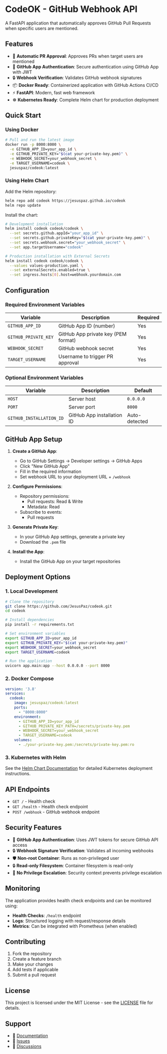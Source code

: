 # CodeOK - GitHub Webhook API

A FastAPI application that automatically approves GitHub Pull Requests when specific users are mentioned.

## Features

- 🚀 **Automatic PR Approval**: Approves PRs when target users are mentioned
- 🔐 **GitHub App Authentication**: Secure authentication using GitHub App with JWT
- 🔒 **Webhook Verification**: Validates GitHub webhook signatures
- 📦 **Docker Ready**: Containerized application with GitHub Actions CI/CD
- ⚡ **FastAPI**: Modern, fast web framework
- ☸️ **Kubernetes Ready**: Complete Helm chart for production deployment

## Quick Start

### Using Docker

```bash
# Pull and run the latest image
docker run -p 8000:8000 \
  -e GITHUB_APP_ID=your_app_id \
  -e GITHUB_PRIVATE_KEY="$(cat your-private-key.pem)" \
  -e WEBHOOK_SECRET=your_webhook_secret \
  -e TARGET_USERNAME=codeok \
  jesuspaz/codeok:latest
```

### Using Helm Chart

Add the Helm repository:

```bash
helm repo add codeok https://jesuspaz.github.io/codeok
helm repo update
```

Install the chart:

```bash
# Development installation
helm install codeok codeok/codeok \
  --set secrets.github.appId="your_app_id" \
  --set secrets.github.privateKey="$(cat your-private-key.pem)" \
  --set secrets.webhook.secret="your_webhook_secret" \
  --set app.targetUsername="codeok"

# Production installation with External Secrets
helm install codeok codeok/codeok \
  --values values-production.yaml \
  --set externalSecrets.enabled=true \
  --set ingress.hosts[0].host=webhook.yourdomain.com
```

## Configuration

### Required Environment Variables

| Variable | Description | Required |
|----------|-------------|----------|
| `GITHUB_APP_ID` | GitHub App ID (number) | Yes |
| `GITHUB_PRIVATE_KEY` | GitHub App private key (PEM format) | Yes |
| `WEBHOOK_SECRET` | GitHub webhook secret | Yes |
| `TARGET_USERNAME` | Username to trigger PR approval | Yes |

### Optional Environment Variables

| Variable | Description | Default |
|----------|-------------|---------|
| `HOST` | Server host | `0.0.0.0` |
| `PORT` | Server port | `8000` |
| `GITHUB_INSTALLATION_ID` | GitHub App installation ID | Auto-detected |

## GitHub App Setup

1. **Create a GitHub App**:
   - Go to GitHub Settings → Developer settings → GitHub Apps
   - Click "New GitHub App"
   - Fill in the required information
   - Set webhook URL to your deployment URL + `/webhook`

2. **Configure Permissions**:
   - Repository permissions:
     - Pull requests: Read & Write
     - Metadata: Read
   - Subscribe to events:
     - Pull requests

3. **Generate Private Key**:
   - In your GitHub App settings, generate a private key
   - Download the `.pem` file

4. **Install the App**:
   - Install the GitHub App on your target repositories

## Deployment Options

### 1. Local Development

```bash
# Clone the repository
git clone https://github.com/JesusPaz/codeok.git
cd codeok

# Install dependencies
pip install -r requirements.txt

# Set environment variables
export GITHUB_APP_ID=your_app_id
export GITHUB_PRIVATE_KEY="$(cat your-private-key.pem)"
export WEBHOOK_SECRET=your_webhook_secret
export TARGET_USERNAME=codeok

# Run the application
uvicorn app.main:app --host 0.0.0.0 --port 8000
```

### 2. Docker Compose

```yaml
version: '3.8'
services:
  codeok:
    image: jesuspaz/codeok:latest
    ports:
      - "8000:8000"
    environment:
      - GITHUB_APP_ID=your_app_id
      - GITHUB_PRIVATE_KEY_PATH=/secrets/private-key.pem
      - WEBHOOK_SECRET=your_webhook_secret
      - TARGET_USERNAME=codeok
    volumes:
      - ./your-private-key.pem:/secrets/private-key.pem:ro
```

### 3. Kubernetes with Helm

See the [Helm Chart Documentation](helm/codeok-webhook/README.md) for detailed Kubernetes deployment instructions.

## API Endpoints

- `GET /` - Health check
- `GET /health` - Health check endpoint
- `POST /webhook` - GitHub webhook endpoint

## Security Features

- 🔐 **GitHub App Authentication**: Uses JWT tokens for secure GitHub API access
- 🔒 **Webhook Signature Verification**: Validates all incoming webhooks
- 🛡️ **Non-root Container**: Runs as non-privileged user
- 🔒 **Read-only Filesystem**: Container filesystem is read-only
- 🚫 **No Privilege Escalation**: Security context prevents privilege escalation

## Monitoring

The application provides health check endpoints and can be monitored using:

- **Health Checks**: `/health` endpoint
- **Logs**: Structured logging with request/response details
- **Metrics**: Can be integrated with Prometheus (when enabled)

## Contributing

1. Fork the repository
2. Create a feature branch
3. Make your changes
4. Add tests if applicable
5. Submit a pull request

## License

This project is licensed under the MIT License - see the [LICENSE](LICENSE) file for details.

## Support

- 📖 [Documentation](https://github.com/JesusPaz/codeok)
- 🐛 [Issues](https://github.com/JesusPaz/codeok/issues)
- 💬 [Discussions](https://github.com/JesusPaz/codeok/discussions)
